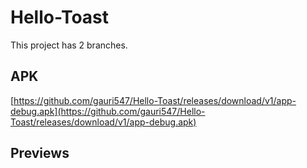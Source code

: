# Hello-Toast

This project has 2 branches.



## APK

[https://github.com/gauri547/Hello-Toast/releases/download/v1/app-debug.apk](https://github.com/gauri547/Hello-Toast/releases/download/v1/app-debug.apk)


## Previews

